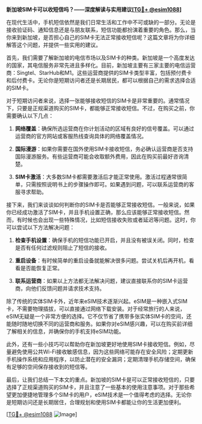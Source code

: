 **新加坡SIM卡可以收短信吗？——深度解读与实用建议[[TG💪+ @esim1088](https://t.me/s/esim1088)]**

在现代生活中，手机短信依然是我们日常生活和工作中不可或缺的一部分。无论是接收验证码、通知信息还是与朋友联系，短信功能都扮演着重要的角色。那么，当你来到新加坡，是否担心自己的SIM卡无法正常接收短信呢？这篇文章将为你详细解答这个问题，并提供一些实用的建议。

首先，我们需要了解新加坡的电信市场以及SIM卡的种类。新加坡是一个高度发达的国家，其电信服务非常先进且多样化。目前，新加坡主要有三家主要的电信运营商：Singtel、StarHub和M1。这些运营商提供的SIM卡类型丰富，包括预付费卡和后付费卡。无论你是短期访问者还是长期居民，都可以根据自己的需求选择合适的SIM卡。

对于短期访问者来说，选择一张能够接收短信的SIM卡是非常重要的。通常情况下，只要是正规渠道购买的SIM卡，都能够正常接收短信。不过，在购买之前，你需要确认以下几点：

1. **网络覆盖**：确保所选运营商在你计划活动的区域有良好的信号覆盖。可以通过运营商的官方网站或客服热线查询具体的网络覆盖情况。
   
2. **国际漫游**：如果你需要在国外使用SIM卡接收短信，务必确认运营商是否支持国际漫游服务。有些运营商可能会收取额外费用，因此在购买前最好咨询清楚。

3. **SIM卡激活**：大多数SIM卡都需要激活后才能正常使用。激活过程通常很简单，只需按照说明书上的步骤操作即可。如果遇到问题，可以联系运营商的客服寻求帮助。

接下来，我们来谈谈如何判断你的SIM卡是否能够正常接收短信。一般来说，如果你已经成功激活了SIM卡，并且手机设置正确，那么应该能够正常接收短信。然而，有时候也会出现一些特殊情况，比如短信接收失败或者延迟等问题。这时，你可以尝试以下方法解决问题：

1. **检查手机设置**：确保手机的短信功能已开启，并且没有被误关闭。同时，检查是否有任何过滤规则阻止了短信的接收。

2. **重启设备**：有时候简单的重启设备就能解决很多问题。尝试关机后再开机，看看是否能恢复正常。

3. **联系运营商**：如果以上方法都无法解决问题，建议直接联系你的SIM卡运营商，向他们反馈问题并请求技术支持。

除了传统的实体SIM卡外，近年来eSIM技术逐渐兴起。eSIM是一种嵌入式SIM卡，不需要物理插拔，可以直接通过网络下载安装。对于经常旅行的人来说，eSIM无疑是一个非常方便的选择。它不仅节省了携带多张实体SIM卡的空间，还能随时随地切换不同的运营商和服务。如果你对eSIM感兴趣，可以在购买前详细了解相关的信息，并确保你的手机支持eSIM功能。

此外，还有一些小技巧可以帮助你在新加坡更好地使用SIM卡接收短信。例如，尽量避免使用公共Wi-Fi接收敏感信息，因为这些网络可能存在安全风险；定期更新手机操作系统和应用程序，以防止潜在的安全漏洞；定期清理手机存储空间，确保有足够的空间保存接收到的短信等。

最后，让我们总结一下本文的重点。新加坡的SIM卡是可以正常接收短信的，只要选择了正规渠道购买的SIM卡，并且注意了一些基本的使用注意事项。对于那些希望更加便捷地管理多个SIM卡的用户，eSIM技术是一个值得考虑的选择。无论你是短期访问还是长期居住，合理规划和使用SIM卡都能让你的生活更加便利。

[[TG💪+ @esim1088](https://t.me/s/esim1088) ![Image](https://i.postimg.cc/4NQfJmqS/Snipaste-2025-05-13-00-14-12.png)]